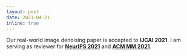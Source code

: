 ```yaml
---
layout: post
date: 2021-04-21
inline: true
---
```

Our real-world image denoising paper is accepted to <strong>IJCAI 2021</strong>. I am serving as reviewer  for <strong><a href="https://nips.cc/Conferences/2021/">NeurIPS 2021</a></strong> and <strong><a href="https://2021.acmmm.org/">ACM MM 2021</a></strong>.